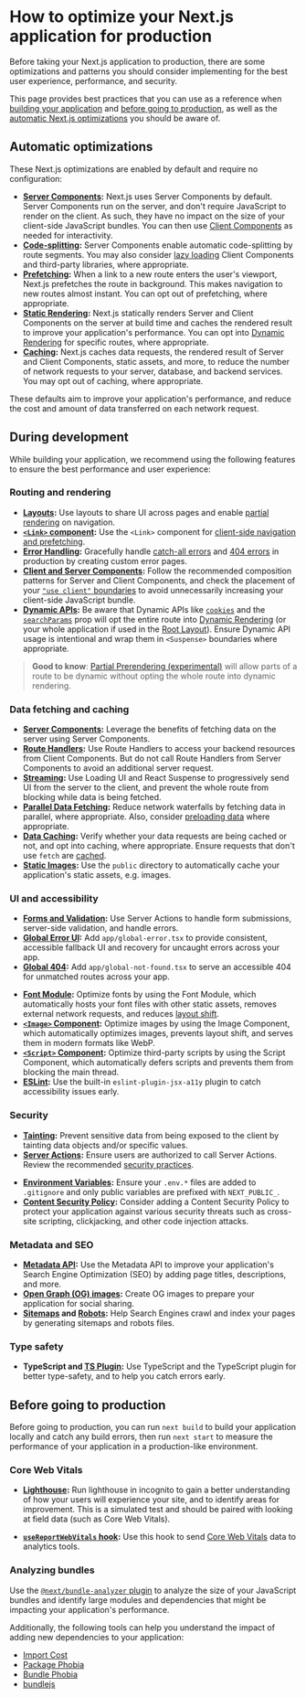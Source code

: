 # How to optimize your Next.js application for production

Before taking your Next.js application to production, there are some optimizations and patterns you should consider implementing for the best user experience, performance, and security.

This page provides best practices that you can use as a reference when [building your application](#during-development) and [before going to production](#before-going-to-production), as well as the [automatic Next.js optimizations](#automatic-optimizations) you should be aware of.

## Automatic optimizations

These Next.js optimizations are enabled by default and require no configuration:

* **[Server Components](/docs/app/getting-started/server-and-client-components.md):** Next.js uses Server Components by default. Server Components run on the server, and don't require JavaScript to render on the client. As such, they have no impact on the size of your client-side JavaScript bundles. You can then use [Client Components](/docs/app/getting-started/server-and-client-components.md) as needed for interactivity.
* **[Code-splitting](/docs/app/getting-started/linking-and-navigating.md#how-navigation-works):** Server Components enable automatic code-splitting by route segments. You may also consider [lazy loading](/docs/app/guides/lazy-loading.md) Client Components and third-party libraries, where appropriate.
* **[Prefetching](/docs/app/getting-started/linking-and-navigating.md#prefetching):** When a link to a new route enters the user's viewport, Next.js prefetches the route in background. This makes navigation to new routes almost instant. You can opt out of prefetching, where appropriate.
* **[Static Rendering](/docs/app/getting-started/partial-prerendering.md#static-rendering):** Next.js statically renders Server and Client Components on the server at build time and caches the rendered result to improve your application's performance. You can opt into [Dynamic Rendering](/docs/app/getting-started/partial-prerendering.md#dynamic-rendering) for specific routes, where appropriate.&#x20;
* **[Caching](/docs/app/guides/caching.md):** Next.js caches data requests, the rendered result of Server and Client Components, static assets, and more, to reduce the number of network requests to your server, database, and backend services. You may opt out of caching, where appropriate.

These defaults aim to improve your application's performance, and reduce the cost and amount of data transferred on each network request.

## During development

While building your application, we recommend using the following features to ensure the best performance and user experience:

### Routing and rendering

* **[Layouts](/docs/app/api-reference/file-conventions/layout.md):** Use layouts to share UI across pages and enable [partial rendering](/docs/app/getting-started/linking-and-navigating.md#client-side-transitions) on navigation.
* **[`<Link>` component](/docs/app/api-reference/components/link.md):** Use the `<Link>` component for [client-side navigation and prefetching](/docs/app/getting-started/linking-and-navigating.md#how-navigation-works).
* **[Error Handling](/docs/app/getting-started/error-handling.md):** Gracefully handle [catch-all errors](/docs/app/getting-started/error-handling.md) and [404 errors](/docs/app/api-reference/file-conventions/not-found.md) in production by creating custom error pages.
* **[Client and Server Components](/docs/app/getting-started/server-and-client-components.md#examples):** Follow the recommended composition patterns for Server and Client Components, and check the placement of your [`"use client"` boundaries](/docs/app/getting-started/server-and-client-components.md#examples#moving-client-components-down-the-tree) to avoid unnecessarily increasing your client-side JavaScript bundle.
* **[Dynamic APIs](/docs/app/getting-started/partial-prerendering.md#dynamic-rendering):** Be aware that Dynamic APIs like [`cookies`](/docs/app/api-reference/functions/cookies.md) and the [`searchParams`](/docs/app/api-reference/file-conventions/page.md#searchparams-optional) prop will opt the entire route into [Dynamic Rendering](/docs/app/getting-started/partial-prerendering.md#dynamic-rendering) (or your whole application if used in the [Root Layout](/docs/app/api-reference/file-conventions/layout.md#root-layout)). Ensure Dynamic API usage is intentional and wrap them in `<Suspense>` boundaries where appropriate.

> **Good to know**: [Partial Prerendering (experimental)](/blog/next-14#partial-prerendering-preview) will allow parts of a route to be dynamic without opting the whole route into dynamic rendering.

### Data fetching and caching

* **[Server Components](/docs/app/getting-started/fetching-data.md):** Leverage the benefits of fetching data on the server using Server Components.
* **[Route Handlers](/docs/app/api-reference/file-conventions/route.md):** Use Route Handlers to access your backend resources from Client Components. But do not call Route Handlers from Server Components to avoid an additional server request.
* **[Streaming](/docs/app/api-reference/file-conventions/loading.md):** Use Loading UI and React Suspense to progressively send UI from the server to the client, and prevent the whole route from blocking while data is being fetched.
* **[Parallel Data Fetching](/docs/app/getting-started/fetching-data.md#parallel-data-fetching):** Reduce network waterfalls by fetching data in parallel, where appropriate. Also, consider [preloading data](/docs/app/getting-started/fetching-data.md#preloading-data) where appropriate.
* **[Data Caching](/docs/app/guides/caching.md#data-cache):** Verify whether your data requests are being cached or not, and opt into caching, where appropriate. Ensure requests that don't use `fetch` are [cached](/docs/app/api-reference/functions/unstable_cache.md).
* **[Static Images](/docs/app/api-reference/file-conventions/public-folder.md):** Use the `public` directory to automatically cache your application's static assets, e.g. images.

### UI and accessibility

* **[Forms and Validation](/docs/app/guides/forms.md):** Use Server Actions to handle form submissions, server-side validation, and handle errors.
* **[Global Error UI](/docs/app/api-reference/file-conventions/error.md#global-error):** Add `app/global-error.tsx` to provide consistent, accessible fallback UI and recovery for uncaught errors across your app.
* **[Global 404](/docs/app/api-reference/file-conventions/not-found.md#global-not-foundjs-experimental):** Add `app/global-not-found.tsx` to serve an accessible 404 for unmatched routes across your app.

- **[Font Module](/docs/app/api-reference/components/font.md):** Optimize fonts by using the Font Module, which automatically hosts your font files with other static assets, removes external network requests, and reduces [layout shift](https://web.dev/articles/cls).
- **[`<Image>` Component](/docs/app/api-reference/components/image.md):** Optimize images by using the Image Component, which automatically optimizes images, prevents layout shift, and serves them in modern formats like WebP.
- **[`<Script>` Component](/docs/app/guides/scripts.md):** Optimize third-party scripts by using the Script Component, which automatically defers scripts and prevents them from blocking the main thread.
- **[ESLint](/docs/architecture/accessibility.md#linting):** Use the built-in `eslint-plugin-jsx-a11y` plugin to catch accessibility issues early.

### Security

* **[Tainting](/docs/app/api-reference/config/next-config-js/taint.md):** Prevent sensitive data from being exposed to the client by tainting data objects and/or specific values.
* **[Server Actions](/docs/app/getting-started/updating-data.md):** Ensure users are authorized to call Server Actions. Review the recommended [security practices](/blog/security-nextjs-server-components-actions).

- **[Environment Variables](/docs/app/guides/environment-variables.md):** Ensure your `.env.*` files are added to `.gitignore` and only public variables are prefixed with `NEXT_PUBLIC_`.
- **[Content Security Policy](/docs/app/guides/content-security-policy.md):** Consider adding a Content Security Policy to protect your application against various security threats such as cross-site scripting, clickjacking, and other code injection attacks.

### Metadata and SEO

* **[Metadata API](/docs/app/getting-started/metadata-and-og-images.md):** Use the Metadata API to improve your application's Search Engine Optimization (SEO) by adding page titles, descriptions, and more.
* **[Open Graph (OG) images](/docs/app/api-reference/file-conventions/metadata/opengraph-image.md):** Create OG images to prepare your application for social sharing.
* **[Sitemaps](/docs/app/api-reference/functions/generate-sitemaps.md) and [Robots](/docs/app/api-reference/file-conventions/metadata/robots.md):** Help Search Engines crawl and index your pages by generating sitemaps and robots files.

### Type safety

* **TypeScript and [TS Plugin](/docs/app/api-reference/config/typescript.md):** Use TypeScript and the TypeScript plugin for better type-safety, and to help you catch errors early.

## Before going to production

Before going to production, you can run `next build` to build your application locally and catch any build errors, then run `next start` to measure the performance of your application in a production-like environment.

### Core Web Vitals

* **[Lighthouse](https://developers.google.com/web/tools/lighthouse):** Run lighthouse in incognito to gain a better understanding of how your users will experience your site, and to identify areas for improvement. This is a simulated test and should be paired with looking at field data (such as Core Web Vitals).

- **[`useReportWebVitals` hook](/docs/app/api-reference/functions/use-report-web-vitals.md):** Use this hook to send [Core Web Vitals](https://web.dev/articles/vitals) data to analytics tools.

### Analyzing bundles

Use the [`@next/bundle-analyzer` plugin](/docs/app/guides/package-bundling.md#analyzing-javascript-bundles) to analyze the size of your JavaScript bundles and identify large modules and dependencies that might be impacting your application's performance.

Additionally, the following tools can help you understand the impact of adding new dependencies to your application:

* [Import Cost](https://marketplace.visualstudio.com/items?itemName=wix.vscode-import-cost)
* [Package Phobia](https://packagephobia.com/)
* [Bundle Phobia](https://bundlephobia.com/)
* [bundlejs](https://bundlejs.com/)
